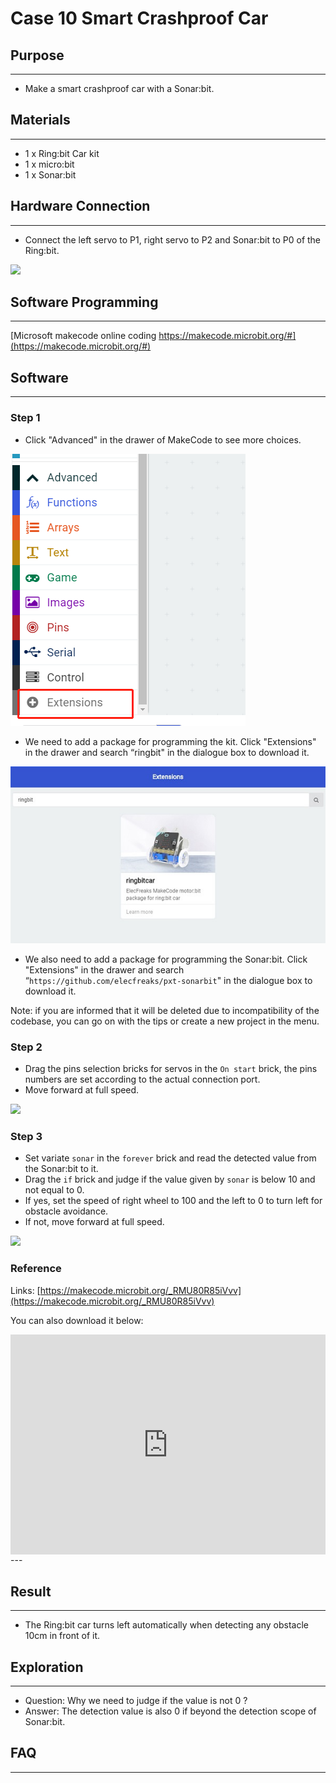 # Case 10 Smart Crashproof Car

## Purpose
---
- Make a smart crashproof car with a Sonar:bit. 

## Materials
---
- 1 x Ring:bit Car kit
- 1 x micro:bit 
- 1 x Sonar:bit


## Hardware Connection
---
- Connect the left servo to P1, right servo to P2 and Sonar:bit to P0 of the Ring:bit.

![](https://raw.githubusercontent.com/elecfreaks/learn-cn/master/microbitKit/ring_bit_v2/images/case_10_01.png)

## Software Programming
---
[Microsoft makecode online coding https://makecode.microbit.org/#](https://makecode.microbit.org/#)

## Software
---
### Step 1
- Click "Advanced" in the drawer of MakeCode to see more choices.

![](./images/2qCyzQ7.png)

- We need to add a package for programming the kit. Click "Extensions" in the drawer and search “ringbit" in the dialogue box to download it. 

![](./images/1Wq2Mov.jpg)

- We also need to add a package for programming the Sonar:bit. Click "Extensions" in the drawer and search “`https://github.com/elecfreaks/pxt-sonarbit`" in the dialogue box to download it. 

Note: if you are informed that it will be deleted due to incompatibility of the codebase, you can go on with the tips or create a new project in the menu.

### Step 2

- Drag the pins selection bricks for servos in the `On start` brick, the pins numbers are set according to the actual connection port.
- Move forward at full speed.

![](https://raw.githubusercontent.com/elecfreaks/learn-cn/master/microbitKit/ring_bit_v2/images/case_10_02.png)

### Step 3

- Set variate `sonar` in the `forever` brick and read the detected value from the Sonar:bit to it. 
- Drag the `if` brick and judge if the value given by `sonar` is below 10 and not equal to 0. 
- If yes, set the speed of right wheel to 100 and the left to 0 to turn left for obstacle avoidance. 
- If not, move forward at full speed.

![](https://raw.githubusercontent.com/elecfreaks/learn-cn/master/microbitKit/ring_bit_v2/images/case_10_03.png)

### Reference

Links: [https://makecode.microbit.org/_RMU80R85iVvv](https://makecode.microbit.org/_RMU80R85iVvv)

You can also download it below: 

<div style="position:relative;height:0;padding-bottom:70%;overflow:hidden;"><iframe style="position:absolute;top:0;left:0;width:100%;height:100%;" src="https://makecode.microbit.org/#pub:_RMU80R85iVvv" frameborder="0" sandbox="allow-popups allow-forms allow-scripts allow-same-origin"></iframe></div>  
---



## Result 
---
- The Ring:bit car turns left automatically when detecting any obstacle 10cm in front of it.


## Exploration
---
- Question: Why we need to judge if the value is not 0 ?
- Answer: The detection value is also 0 if beyond the detection scope of Sonar:bit. 

## FAQ
---

